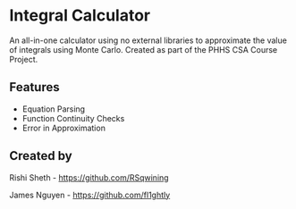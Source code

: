 # Integral Calculator

An all-in-one calculator using no external libraries to approximate the value of integrals using Monte Carlo.
Created as part of the PHHS CSA Course Project.

## Features
* Equation Parsing
* Function Continuity Checks
* Error in Approximation

## Created by
Rishi Sheth - https://github.com/RSqwining

James Nguyen - https://github.com/fl1ghtly
